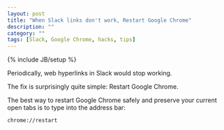 ```yaml
---
layout: post
title: "When Slack links don't work, Restart Google Chrome"
description: ""
category: ""
tags: [Slack, Google Chrome, hacks, tips]
---
```

{% include JB/setup %}

Periodically, web hyperlinks in Slack would stop working.

The fix is surprisingly quite simple: Restart Google Chrome.

The best way to restart Google Chrome safely and preserve your current open tabs is to type into the address bar:

`chrome://restart`
